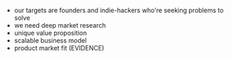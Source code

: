 - our targets are founders and indie-hackers who're seeking problems to solve
- we need deep market research
- unique value proposition
- scalable business model
- product market fit (EVIDENCE)
